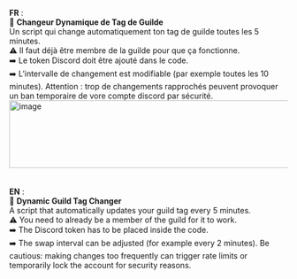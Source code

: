 **FR** :<br>
🔹 **Changeur Dynamique de Tag de Guilde**<br>
Un script qui change automatiquement ton tag de guilde toutes les 5 minutes.<br>
⚠️ Il faut déjà être membre de la guilde pour que ça fonctionne.<br>
➡️ Le token Discord doit être ajouté dans le code.<br>
➡️ L’intervalle de changement est modifiable (par exemple toutes les 10 minutes). Attention : trop de changements rapprochés peuvent provoquer un ban temporaire de vore compte discord par sécurité.<br>
<img width="842" height="122" alt="image" src="https://github.com/user-attachments/assets/2c8ed445-2dd8-48a5-83fb-f93fa87a3b09" /><br>
<br>
<br>
**EN** :<br>
🔹 **Dynamic Guild Tag Changer**<br>
A script that automatically updates your guild tag every 5 minutes.<br>
⚠️ You need to already be a member of the guild for it to work.<br>
➡️ The Discord token has to be placed inside the code.<br>
➡️ The swap interval can be adjusted (for example every 2 minutes). Be cautious: making changes too frequently can trigger rate limits or temporarily lock the account for security reasons.<br>
